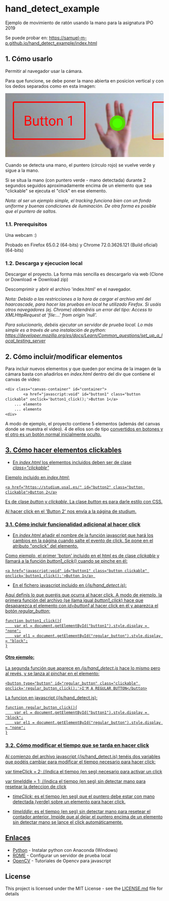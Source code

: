 # hand_detect_example

Ejemplo de movimiento de ratón usando la mano para la asignatura IPO 2019

Se puede probar en: https://samuel-m-p.github.io/hand_detect_example/index.html

## 1. Cómo usarlo

Permitir al navegador usar la cámara.

Para que funcione, se debe poner la mano abierta en posicion vertical y con los dedos separados como en esta imagen:

![My image](capturas/hand_recon.jpg)

Cuando se detecta una mano, el puntero (círculo rojo) se vuelve verde y sigue a la mano.

Si se situa la mano (con puntero verde - mano detectada) durante 2 segundos seguidos aproximadamente encima de un elemento que sea "clickable" se ejecuta el "click" en ese elemento.

*Nota: al ser un ejemplo simple, el tracking funciona bien con un fondo uniforme y buenas condiciones de iluminación. De otra forma es posible que el puntero de saltos.*

### 1.1. Prerequisitos

Una webcam :)

Probado en Firefox 65.0.2 (64-bits) y Chrome 72.0.3626.121 (Build oficial) (64-bits)

### 1.2. Descarga y ejecucion local

Descargar el proyecto. La forma más sencilla es descargarlo via web (Clone or Download => Download zip)

Descomprimir y abrir el archivo 'index.html' en el navegador.

*Nota: Debido a las restricciones a la hora de cargar el archivo xml del haarcascade, para hacer las pruebas en local he utilizado Firefox. Si usáis otros navegadores (ej. Chrome) obtendréis un error del tipo: Access to XMLHttpRequest at 'file:...' from origin 'null'.*

*Para solucionarlo, debéis ejecutar un servidor de prueba local. Lo más simple es a través de una instalación de python: https://developer.mozilla.org/es/docs/Learn/Common_questions/set_up_a_local_testing_server*

## 2. Cómo incluir/modificar elementos

Para incluir nuevos elementos y que queden por encima de la imagen de la cámara basta con añadirlos en *index.html* dentro del div que contiene el canvas de video:

```
<div class="canvas-container" id="container"> 
		<a href="javascript:void" id="button1" class="button clickable" onclick='button1_click();'>Button 1</a> 
    ... elemento
    ... elemento
<div>
```

A modo de ejemplo, el proyecto contiene 5 elementos (además del canvas donde se muestra el video). 4 de ellos son de tipo *<a href>* convertidos en botones y el otro es un botón normal inicialmente oculto. 

## 3. Cómo hacer elementos clickables

- En *index.html* los elementos incluidos deben ser de clase *class="clickable"*

Ejemplo incluido en *index.html*:

```
<a href="https://studium.usal.es/" id="button2" class="button clickable">Button 2</a>
```

Es de clase *button* y *clickable*. La clase *button* es para darle estilo con CSS. 

Al hacer click en el 'Button 2' nos envía a la página de studium.

### 3.1. Cómo incluir funcionalidad adicional al hacer click

- En *index.html* añadir el nombre de la función javascript que hará los cambios en la página cuando salte el evento de click. Se pone en el atributo "onclick" del elemento.

Como ejemplo, el primer 'boton' incluido en el html es de clase *clickable* y llamará a la función *button1_click()* cuando se pinche en él:

```
<a href="javascript:void" id="button1" class="button clickable" onclick='button1_click();'>Button 1</a> 
```

- En el fichero javascript incluido en (*/js/hand_detect.js*):
 
Aquí definís lo que queréis que ocurra al hacer click. A modo de ejemplo, la primera función del archivo (se llama igual *button1_click*) hace que desaparezca el elemento con *id=button1* al hacer click en él y aparezca el botón *regular_button*:

```
function button1_click(){
	var el = document.getElementById("button1").style.display = "none";
	var el1 = document.getElementById("regular_button").style.display = "block";
}
```

#### Otro ejemplo:

La segunda función que aparece en */js/hand_detect.js* hace lo mismo pero al revés, y se lanza al pinchar en el elemento: 

```
<button type="button" id="regular_button" class="clickable" onclick='regular_button_click();'>I'M A REGULAR BUTTON</button>
```

La funcion en javascript (/js/hand_detect.js):

```
function regular_button_click(){
	var el = document.getElementById("button1").style.display = "block";
	var el1 = document.getElementById("regular_button").style.display = "none";
}
```

### 3.2. Cómo modificar el tiempo que se tarda en hacer click

Al comienzo del archivo javascript (/js/hand_detect.js) tenéis dos variables que podéis cambiar para modificar el tiempo necesario para hacer click:

var timeClick = 2; //indica el tiempo (en seg) necesario para activar un click

var timeIddle = 1; //indica el tiempo (en seg) sin detectar mano para resetear la deteccion de click

- *timeClick*: es el tiempo (en seg) que el puntero debe estar con mano detectada (verde) sobre un elemento para hacer click.

- *timeIddle*: es el tiempo (en seg) sin detectar mano para resetear el contador anterior. Impide que al dejar el puntero encima de un elemento sin detectar mano se lance el click automáticamente.

## Enlaces

* [Python](http://www.dropwizard.io/1.0.2/docs/) - Instalar python con Anaconda (Windows)
* [ROME](https://developer.mozilla.org/es/docs/Learn/Common_questions/set_up_a_local_testing_server) - Configurar un servidor de prueba local
* [OpenCV](https://docs.opencv.org/3.4/d5/d10/tutorial_js_root.html) - Tutoriales de Opencv para javascript

## License

This project is licensed under the MIT License - see the [LICENSE.md](LICENSE.md) file for details


